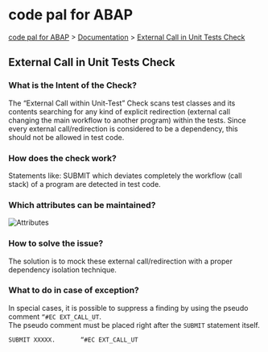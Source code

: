 # code pal for ABAP

[code pal for ABAP](../../README.md) > [Documentation](../check_documentation.md) > [External Call in Unit Tests Check](external-call-in-ut.md)

## External Call in Unit Tests Check

### What is the Intent of the Check?

The “External Call within Unit-Test” Check scans test classes and its contents searching for any kind of explicit redirection (external call changing the main workflow to another program) within the tests. Since every external call/redirection is considered to be a dependency, this should not be allowed in test code.

### How does the check work?

Statements like: SUBMIT which deviates completely the workflow (call stack) of a program are detected in test code.

### Which attributes can be maintained?

![Attributes](./img/external_call_in_ut.png)

### How to solve the issue?

The solution is to mock these external call/redirection with a proper dependency isolation technique.

### What to do in case of exception?

In special cases, it is possible to suppress a finding by using the pseudo comment `“#EC EXT_CALL_UT`.  
The pseudo comment must be placed right after the `SUBMIT` statement itself.

```abap
SUBMIT XXXXX.       “#EC EXT_CALL_UT
```
